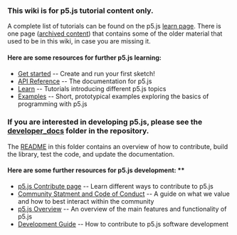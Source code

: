 ### This wiki is for p5.js tutorial content only.

A complete list of tutorials can be found on the p5.js [learn page](http://p5js.org/learn/). There is one page ([archived content](https://github.com/processing/p5.js/wiki/Archived-Content)) that contains some of the older material that used to be in this wiki, in case you are missing it.

#### Here are some resources for further p5.js learning:

* [Get started](http://p5js.org/get-started/) -- Create and run your first sketch!  
* [API Reference](http://p5js.org/reference) -- The documentation for p5.js
* [Learn](http://p5js.org/learn/) -- Tutorials introducing different p5.js topics
* [Examples](http://p5js.org/examples/) -- Short, prototypical examples exploring the basics of programming with p5.js

### If you are interested in developing p5.js, please see the [developer_docs](https://github.com/processing/p5.js/tree/master/developer_docs) folder in the repository.
The [README](https://github.com/processing/p5.js/blob/master/developer_docs/README.md) in this folder contains an overview of how to contribute, build the library, test the code, and update the documentation. 

#### Here are some further resources for p5.js development: **

* [p5.js Contribute page](http://p5js.org/community/) -- Learn different ways to contribute to p5.js
* [Community Statment and Code of Conduct](https://github.com/processing/p5.js/blob/master/CODE_OF_CONDUCT.md) -- A guide on what we value and how to best interact within the community
* [p5.js Overview](https://github.com/processing/p5.js/wiki/p5.js-overview) -- An overview of the main features and functionality of p5.js
* [Development Guide](https://github.com/processing/p5.js/tree/master/developer_docs) -- How to contribute to p5.js software development
